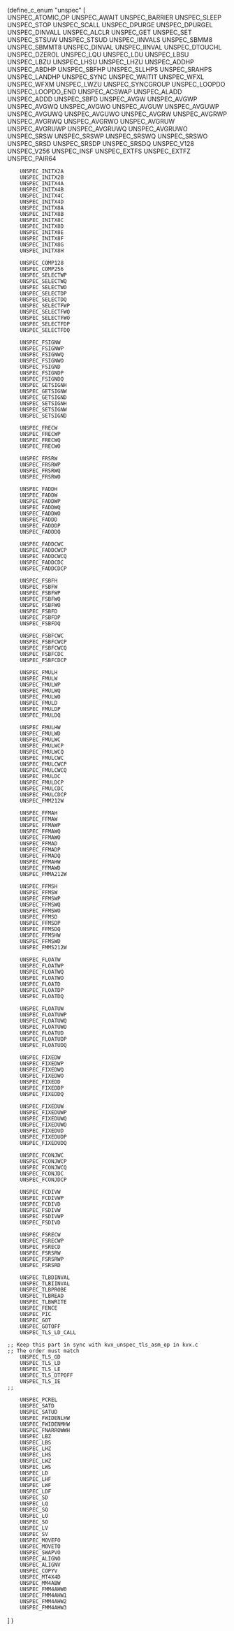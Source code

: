 
(define_c_enum "unspec"
  [     
        UNSPEC_ATOMIC_OP
        UNSPEC_AWAIT
        UNSPEC_BARRIER
        UNSPEC_SLEEP
        UNSPEC_STOP
        UNSPEC_SCALL
        UNSPEC_DPURGE
        UNSPEC_DPURGEL
        UNSPEC_DINVALL
        UNSPEC_ALCLR
        UNSPEC_GET
        UNSPEC_SET
        UNSPEC_STSUW
        UNSPEC_STSUD
        UNSPEC_IINVALS
        UNSPEC_SBMM8
        UNSPEC_SBMMT8
        UNSPEC_DINVAL
        UNSPEC_IINVAL
        UNSPEC_DTOUCHL
        UNSPEC_DZEROL
        UNSPEC_LQU
        UNSPEC_LDU
        UNSPEC_LBSU
        UNSPEC_LBZU
        UNSPEC_LHSU
        UNSPEC_LHZU
        UNSPEC_ADDHP
        UNSPEC_ABDHP
        UNSPEC_SBFHP
        UNSPEC_SLLHPS
        UNSPEC_SRAHPS
        UNSPEC_LANDHP
        UNSPEC_SYNC
        UNSPEC_WAITIT
        UNSPEC_WFXL
        UNSPEC_WFXM
        UNSPEC_LWZU
        UNSPEC_SYNCGROUP
        UNSPEC_LOOPDO
        UNSPEC_LOOPDO_END
        UNSPEC_ACSWAP
        UNSPEC_ALADD
        UNSPEC_ADDD
        UNSPEC_SBFD
        UNSPEC_AVGW
        UNSPEC_AVGWP
        UNSPEC_AVGWQ
        UNSPEC_AVGWO
        UNSPEC_AVGUW
        UNSPEC_AVGUWP
        UNSPEC_AVGUWQ
        UNSPEC_AVGUWO
        UNSPEC_AVGRW
        UNSPEC_AVGRWP
        UNSPEC_AVGRWQ
        UNSPEC_AVGRWO
        UNSPEC_AVGRUW
        UNSPEC_AVGRUWP
        UNSPEC_AVGRUWQ
        UNSPEC_AVGRUWO
        UNSPEC_SRSW
        UNSPEC_SRSWP
        UNSPEC_SRSWQ
        UNSPEC_SRSWO
        UNSPEC_SRSD
        UNSPEC_SRSDP
        UNSPEC_SRSDQ
        UNSPEC_V128
        UNSPEC_V256
        UNSPEC_INSF
        UNSPEC_EXTFS
        UNSPEC_EXTFZ
        UNSPEC_PAIR64

        UNSPEC_INITX2A
        UNSPEC_INITX2B
        UNSPEC_INITX4A
        UNSPEC_INITX4B
        UNSPEC_INITX4C
        UNSPEC_INITX4D
        UNSPEC_INITX8A
        UNSPEC_INITX8B
        UNSPEC_INITX8C
        UNSPEC_INITX8D
        UNSPEC_INITX8E
        UNSPEC_INITX8F
        UNSPEC_INITX8G
        UNSPEC_INITX8H

        UNSPEC_COMP128
        UNSPEC_COMP256
        UNSPEC_SELECTWP
        UNSPEC_SELECTWQ
        UNSPEC_SELECTWO
        UNSPEC_SELECTDP
        UNSPEC_SELECTDQ
        UNSPEC_SELECTFWP
        UNSPEC_SELECTFWQ
        UNSPEC_SELECTFWO
        UNSPEC_SELECTFDP
        UNSPEC_SELECTFDQ

        UNSPEC_FSIGNW
        UNSPEC_FSIGNWP
        UNSPEC_FSIGNWQ
        UNSPEC_FSIGNWO
        UNSPEC_FSIGND
        UNSPEC_FSIGNDP
        UNSPEC_FSIGNDQ
        UNSPEC_GETSIGNH
        UNSPEC_GETSIGNW
        UNSPEC_GETSIGND
        UNSPEC_SETSIGNH
        UNSPEC_SETSIGNW
        UNSPEC_SETSIGND

        UNSPEC_FRECW
        UNSPEC_FRECWP
        UNSPEC_FRECWQ
        UNSPEC_FRECWO

        UNSPEC_FRSRW
        UNSPEC_FRSRWP
        UNSPEC_FRSRWQ
        UNSPEC_FRSRWO

        UNSPEC_FADDH
        UNSPEC_FADDW
        UNSPEC_FADDWP
        UNSPEC_FADDWQ
        UNSPEC_FADDWO
        UNSPEC_FADDD
        UNSPEC_FADDDP
        UNSPEC_FADDDQ

        UNSPEC_FADDCWC
        UNSPEC_FADDCWCP
        UNSPEC_FADDCWCQ
        UNSPEC_FADDCDC
        UNSPEC_FADDCDCP

        UNSPEC_FSBFH
        UNSPEC_FSBFW
        UNSPEC_FSBFWP
        UNSPEC_FSBFWQ
        UNSPEC_FSBFWO
        UNSPEC_FSBFD
        UNSPEC_FSBFDP
        UNSPEC_FSBFDQ

        UNSPEC_FSBFCWC
        UNSPEC_FSBFCWCP
        UNSPEC_FSBFCWCQ
        UNSPEC_FSBFCDC
        UNSPEC_FSBFCDCP
     
        UNSPEC_FMULH
        UNSPEC_FMULW
        UNSPEC_FMULWP
        UNSPEC_FMULWQ
        UNSPEC_FMULWO
        UNSPEC_FMULD
        UNSPEC_FMULDP
        UNSPEC_FMULDQ

        UNSPEC_FMULHW
        UNSPEC_FMULWD
        UNSPEC_FMULWC
        UNSPEC_FMULWCP
        UNSPEC_FMULWCQ
        UNSPEC_FMULCWC
        UNSPEC_FMULCWCP
        UNSPEC_FMULCWCQ
        UNSPEC_FMULDC
        UNSPEC_FMULDCP
        UNSPEC_FMULCDC
        UNSPEC_FMULCDCP
        UNSPEC_FMM212W

        UNSPEC_FFMAH
        UNSPEC_FFMAW
        UNSPEC_FFMAWP
        UNSPEC_FFMAWQ
        UNSPEC_FFMAWO
        UNSPEC_FFMAD
        UNSPEC_FFMADP
        UNSPEC_FFMADQ
        UNSPEC_FFMAHW
        UNSPEC_FFMAWD
        UNSPEC_FMMA212W

        UNSPEC_FFMSH
        UNSPEC_FFMSW
        UNSPEC_FFMSWP
        UNSPEC_FFMSWQ
        UNSPEC_FFMSWO
        UNSPEC_FFMSD
        UNSPEC_FFMSDP
        UNSPEC_FFMSDQ
        UNSPEC_FFMSHW
        UNSPEC_FFMSWD
        UNSPEC_FMMS212W

        UNSPEC_FLOATW
        UNSPEC_FLOATWP
        UNSPEC_FLOATWQ
        UNSPEC_FLOATWO
        UNSPEC_FLOATD
        UNSPEC_FLOATDP
        UNSPEC_FLOATDQ

        UNSPEC_FLOATUW
        UNSPEC_FLOATUWP
        UNSPEC_FLOATUWQ
        UNSPEC_FLOATUWO
        UNSPEC_FLOATUD
        UNSPEC_FLOATUDP
        UNSPEC_FLOATUDQ

        UNSPEC_FIXEDW
        UNSPEC_FIXEDWP
        UNSPEC_FIXEDWQ
        UNSPEC_FIXEDWO
        UNSPEC_FIXEDD
        UNSPEC_FIXEDDP
        UNSPEC_FIXEDDQ

        UNSPEC_FIXEDUW
        UNSPEC_FIXEDUWP
        UNSPEC_FIXEDUWQ
        UNSPEC_FIXEDUWO
        UNSPEC_FIXEDUD
        UNSPEC_FIXEDUDP
        UNSPEC_FIXEDUDQ

        UNSPEC_FCONJWC
        UNSPEC_FCONJWCP
        UNSPEC_FCONJWCQ
        UNSPEC_FCONJDC
        UNSPEC_FCONJDCP

        UNSPEC_FCDIVW
        UNSPEC_FCDIVWP
        UNSPEC_FCDIVD
        UNSPEC_FSDIVW
        UNSPEC_FSDIVWP
        UNSPEC_FSDIVD

        UNSPEC_FSRECW
        UNSPEC_FSRECWP
        UNSPEC_FSRECD
        UNSPEC_FSRSRW
        UNSPEC_FSRSRWP
        UNSPEC_FSRSRD

        UNSPEC_TLBDINVAL
        UNSPEC_TLBIINVAL
        UNSPEC_TLBPROBE
        UNSPEC_TLBREAD
        UNSPEC_TLBWRITE
        UNSPEC_FENCE
        UNSPEC_PIC
        UNSPEC_GOT
        UNSPEC_GOTOFF
        UNSPEC_TLS_LD_CALL

	;; Keep this part in sync with kvx_unspec_tls_asm_op in kvx.c
	;; The order must match
        UNSPEC_TLS_GD
        UNSPEC_TLS_LD
        UNSPEC_TLS_LE
        UNSPEC_TLS_DTPOFF
        UNSPEC_TLS_IE
	;;

        UNSPEC_PCREL
        UNSPEC_SATD
        UNSPEC_SATUD
        UNSPEC_FWIDENLHW
        UNSPEC_FWIDENMHW
        UNSPEC_FNARROWWH
        UNSPEC_LBZ
        UNSPEC_LBS
        UNSPEC_LHZ
        UNSPEC_LHS
        UNSPEC_LWZ
        UNSPEC_LWS
        UNSPEC_LD
        UNSPEC_LHF
        UNSPEC_LWF
        UNSPEC_LDF
        UNSPEC_SD
        UNSPEC_LQ
        UNSPEC_SQ
        UNSPEC_LO
        UNSPEC_SO
        UNSPEC_LV
        UNSPEC_SV
        UNSPEC_MOVEFO
        UNSPEC_MOVETO
        UNSPEC_SWAPVO
        UNSPEC_ALIGNO
        UNSPEC_ALIGNV
        UNSPEC_COPYV
        UNSPEC_MT4X4D
        UNSPEC_MM4ABW
        UNSPEC_FMM4AHW0
        UNSPEC_FMM4AHW1
        UNSPEC_FMM4AHW2
        UNSPEC_FMM4AHW3
   ]
)

